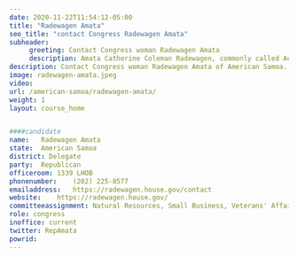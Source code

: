```yaml
---
date: 2020-11-22T11:54:12-05:00
title: "Radewagen Amata"
seo_title: "contact Congress Radewagen Amata"
subheader:
     greeting: Contact Congress woman Radewagen Amata 
     description: Amata Catherine Coleman Radewagen, commonly called Aumua Amata, is an American Samoan politician who is the current delegate for the United States House of Representatives from American Samoa. Radewagen, a Republican, was elected on November 4, 2014, after defeating Democratic incumbent Eni Faleomavaega.
description: Contact Congress woman Radewagen Amata of American Samoa. Contact information for Radewagen Amata includes email address, phone number, and mailing address.
image: radewagen-amata.jpeg
video: 
url: /american-samoa/radewagen-amata/
weight: 1
layout: course_home


####candidate
name:	Radewagen Amata
state:	American Samoa
district: Delegate
party:	Republican
officeroom:	1339 LHOB
phonenumber:	(202) 225-8577
emailaddress:	https://radewagen.house.gov/contact
website:	https://radewagen.house.gov/
committeeassignment: Natural Resources, Small Business, Veterans' Affairs
role: congress
inoffice: current
twitter: RepAmata
powrid: 
---
```


